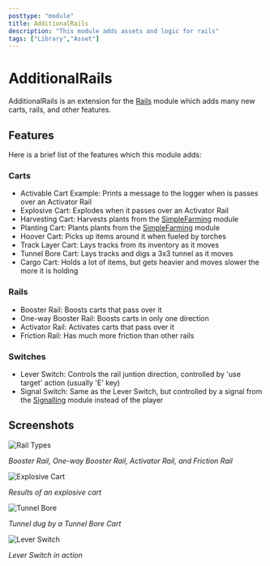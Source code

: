 ```yaml
---
posttype: "module" 
title: AdditionalRails
description: "This module adds assets and logic for rails"
tags: ["Library","Asset"]
---
```

# AdditionalRails

AdditionalRails is an extension for the [Rails](https://github.com/Terasology/Rails) module which adds many new carts, rails, and other features.

## Features

Here is a brief list of the features which this module adds:

### Carts
- Activable Cart Example: Prints a message to the logger when is passes over an Activator Rail
- Explosive Cart: Explodes when it passes over an Activator Rail
- Harvesting Cart: Harvests plants from the [SimpleFarming](https://github.com/Terasology/SimpleFarming) module
- Planting Cart: Plants plants from the [SimpleFarming](https://github.com/Terasology/SimpleFarming) module
- Hoover Cart: Picks up items around it when fueled by torches
- Track Layer Cart: Lays tracks from its inventory as it moves
- Tunnel Bore Cart: Lays tracks and digs a 3x3 tunnel as it moves
- Cargo Cart: Holds a lot of items, but gets heavier and moves slower the more it is holding

### Rails
- Booster Rail: Boosts carts that pass over it
- One-way Booster Rail: Boosts carts in only one direction
- Activator Rail: Activates carts that pass over it
- Friction Rail: Has much more friction than other rails

### Switches
- Lever Switch: Controls the rail juntion direction, controlled by 'use target' action (usually 'E' key)
- Signal Switch: Same as the Lever Switch, but controlled by a signal from the [Signalling](https://github.com/Terasology/Signalling) module instead of the player

## Screenshots

![Rail Types](screenshots/railtypes.png)

_Booster Rail, One-way Booster Rail, Activator Rail, and Friction Rail_

![Explosive Cart](screenshots/expcart.png)

_Results of an explosive cart_

![Tunnel Bore](screenshots/tunnel.png)

_Tunnel dug by a Tunnel Bore Cart_

![Lever Switch](screenshots/switch.png)

_Lever Switch in action_

